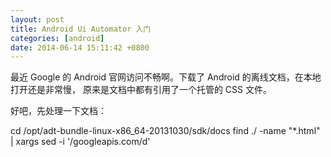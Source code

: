 ```yaml
---
layout: post
title: Android Ui Automator 入门
categories: [android]
date: 2014-06-14 15:11:42 +0800
---
```


最近 Google 的 Android 官网访问不畅啊。下载了 Android 的离线文档，在本地打开还是非常慢，
原来是文档中都有引用了一个托管的 CSS 文件。

好吧，先处理一下文档：

cd /opt/adt-bundle-linux-x86_64-20131030/sdk/docs
find ./ -name "*.html" | xargs sed -i '/googleapis.com/d'